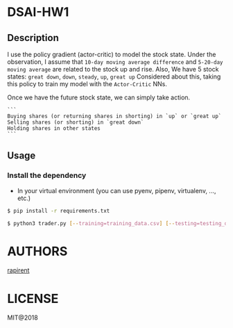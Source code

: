 # DSAI-HW1

## Description

I use the policy gradient (actor-critic) to model the stock state.
Under the observation, I assume that `10-day moving average difference` and `5-20-day moving average` are related to the stock up and rise.
Also, We have 5 stock states: `great down`, `down`, `steady`, `up`, `great up`
Considered about this, taking this policy to train my model with the `Actor-Critic` NNs.

Once we have the future stock state, we can simply take action.

    ```
    Buying shares (or returning shares in shorting) in `up` or `great up`
    Selling shares (or shorting) in `great down`
    Holding shares in other states
    ```

## Usage

### Install the dependency

- In your virtual environment (you can use pyenv, pipenv, virtualenv, ..., etc.)

```sh
$ pip install -r requirements.txt
```

```sh
$ python3 trader.py [--training=training_data.csv] [--testing=testing_data.csv] [--output=output.csv]
```

# AUTHORS

[rapirent](https://github.com/raprient)

# LICENSE
MIT@2018
